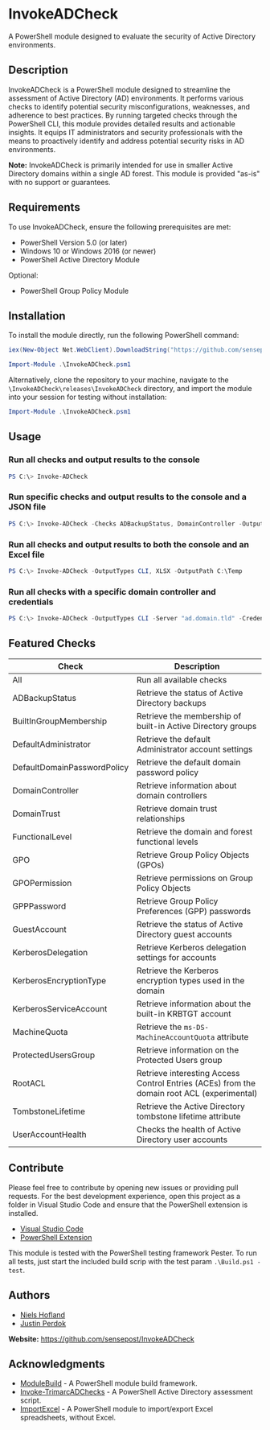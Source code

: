# InvokeADCheck

A PowerShell module designed to evaluate the security of Active Directory environments.

## Description

InvokeADCheck is a PowerShell module designed to streamline the assessment of Active Directory (AD) environments.
It performs various checks to identify potential security misconfigurations, weaknesses, and adherence to best practices.
By running targeted checks through the PowerShell CLI, this module provides detailed results and actionable insights. It equips IT administrators and security professionals with the means to proactively identify and address potential security risks in AD environments.

**Note:** InvokeADCheck is primarily intended for use in smaller Active Directory domains within a single AD forest. This module is provided "as-is" with no support or guarantees.

## Requirements

To use InvokeADCheck, ensure the following prerequisites are met:

* PowerShell Version 5.0 (or later)
* Windows 10 or Windows 2016 (or newer)
* PowerShell Active Directory Module

Optional:

* PowerShell Group Policy Module

## Installation

To install the module directly, run the following PowerShell command:

```PowerShell
iex(New-Object Net.WebClient).DownloadString("https://github.com/sensepost/InvokeADCheck/raw/master/Install.ps1")

Import-Module .\InvokeADCheck.psm1
```

Alternatively, clone the repository to your machine, navigate to the `\InvokeADCheck\releases\InvokeADCheck` directory, and import the module into your session for testing without installation:

```PowerShell
Import-Module .\InvokeADCheck.psm1
```

## Usage

### Run all checks and output results to the console

```PowerShell
PS C:\> Invoke-ADCheck
```

### Run specific checks and output results to the console and a JSON file

```PowerShell
PS C:\> Invoke-ADCheck -Checks ADBackupStatus, DomainController -OutputTypes CLI, JSON -OutputPath C:\Temp
```

### Run all checks and output results to both the console and an Excel file

```PowerShell
PS C:\> Invoke-ADCheck -OutputTypes CLI, XLSX -OutputPath C:\Temp
```

### Run all checks with a specific domain controller and credentials

```PowerShell
PS C:\> Invoke-ADCheck -OutputTypes CLI -Server "ad.domain.tld" -Credential (Get-Credential)
```

## Featured Checks

| Check                   | Description                                                                                |
|-------------------------|--------------------------------------------------------------------------------------------|
| All                     | Run all available checks                                                                  |
| ADBackupStatus          | Retrieve the status of Active Directory backups                                           |
| BuiltInGroupMembership  | Retrieve the membership of built-in Active Directory groups                               |
| DefaultAdministrator    | Retrieve the default Administrator account settings                                       |
| DefaultDomainPasswordPolicy | Retrieve the default domain password policy                                           |
| DomainController        | Retrieve information about domain controllers                                             |
| DomainTrust             | Retrieve domain trust relationships                                                       |
| FunctionalLevel         | Retrieve the domain and forest functional levels                                          |
| GPO                     | Retrieve Group Policy Objects (GPOs)                                                      |
| GPOPermission           | Retrieve permissions on Group Policy Objects                                              |
| GPPPassword             | Retrieve Group Policy Preferences (GPP) passwords                                         |
| GuestAccount            | Retrieve the status of Active Directory guest accounts                                    |
| KerberosDelegation      | Retrieve Kerberos delegation settings for accounts                                        |
| KerberosEncryptionType  | Retrieve the Kerberos encryption types used in the domain                                 |
| KerberosServiceAccount  | Retrieve information about the built-in KRBTGT account                                    |
| MachineQuota            | Retrieve the `ms-DS-MachineAccountQuota` attribute                                        |
| ProtectedUsersGroup     | Retrieve information on the Protected Users group                                         |
| RootACL                 | Retrieve interesting Access Control Entries (ACEs) from the domain root ACL (experimental)|
| TombstoneLifetime       | Retrieve the Active Directory tombstone lifetime attribute                                |
| UserAccountHealth       | Checks the health of Active Directory user accounts                                       |

## Contribute

Please feel free to contribute by opening new issues or providing pull requests.
For the best development experience, open this project as a folder in Visual
Studio Code and ensure that the PowerShell extension is installed.

* [Visual Studio Code](https://code.visualstudio.com/)
* [PowerShell Extension](https://marketplace.visualstudio.com/items?itemName=ms-vscode.PowerShell)

This module is tested with the PowerShell testing framework Pester. To run all tests, just start the included build scrip with the test param `.\Build.ps1 -test`.

## Authors

* [Niels Hofland](https://github.com/N1ck3nd)
* [Justin Perdok](https://github.com/justin-p)

**Website:** <https://github.com/sensepost/InvokeADCheck>

## Acknowledgments

* [ModuleBuild](https://github.com/ModuleBuild/ModuleBuild) - A PowerShell module build framework.
* [Invoke-TrimarcADChecks](https://github.com/Trimarc/Invoke-TrimarcADChecks/) - A PowerShell Active Directory assessment script.
* [ImportExcel](https://github.com/dfinke/ImportExcel) - A  PowerShell module to import/export Excel spreadsheets, without Excel.
